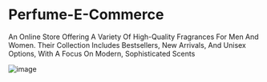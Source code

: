 # Perfume-E-Commerce
An Online Store Offering A Variety Of High-Quality Fragrances For Men And Women. Their Collection Includes Bestsellers, New Arrivals, And Unisex Options, With A Focus On Modern, Sophisticated Scents

![image](https://github.com/user-attachments/assets/ede2db7d-225d-4107-a956-4c4f9d174756)
